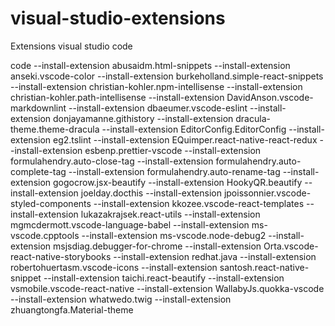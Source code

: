 # visual-studio-extensions
Extensions visual studio code

code --install-extension abusaidm.html-snippets --install-extension anseki.vscode-color --install-extension burkeholland.simple-react-snippets --install-extension christian-kohler.npm-intellisense --install-extension christian-kohler.path-intellisense --install-extension DavidAnson.vscode-markdownlint --install-extension dbaeumer.vscode-eslint --install-extension donjayamanne.githistory --install-extension dracula-theme.theme-dracula --install-extension EditorConfig.EditorConfig --install-extension eg2.tslint --install-extension EQuimper.react-native-react-redux --install-extension esbenp.prettier-vscode --install-extension formulahendry.auto-close-tag --install-extension formulahendry.auto-complete-tag --install-extension formulahendry.auto-rename-tag --install-extension gogocrow.jsx-beautify --install-extension HookyQR.beautify --install-extension joelday.docthis --install-extension jpoissonnier.vscode-styled-components --install-extension kkozee.vscode-react-templates --install-extension lukazakrajsek.react-utils --install-extension mgmcdermott.vscode-language-babel --install-extension ms-vscode.cpptools --install-extension ms-vscode.node-debug2 --install-extension msjsdiag.debugger-for-chrome --install-extension Orta.vscode-react-native-storybooks --install-extension redhat.java --install-extension robertohuertasm.vscode-icons --install-extension santosh.react-native-snippet --install-extension taichi.react-beautify --install-extension vsmobile.vscode-react-native --install-extension WallabyJs.quokka-vscode --install-extension whatwedo.twig --install-extension zhuangtongfa.Material-theme

